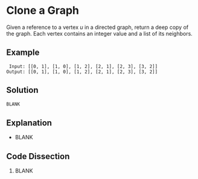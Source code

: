 # Clone a Graph
Given a reference to a vertex _u_ in a directed graph, return a deep copy of the graph. Each vertex contains an integer value and a list of its neighbors.

## Example
```
 Input: [[0, 1], [1, 0], [1, 2], [2, 1], [2, 3], [3, 2]]
Output: [[0, 1], [1, 0], [1, 2], [2, 1], [2, 3], [3, 2]]
```

## Solution
```python
BLANK
```

## Explanation
* BLANK

## Code Dissection
1. BLANK